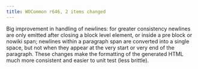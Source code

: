 ```yaml
---
title: WOCommon r646, 2 items changed
---
```


Big improvement in handling of newlines: for greater consistency newlines are only emitted after closing a block level element, or inside a pre block or nowiki span; newlines within a paragraph span are converted into a single space, but not when they appear at the very start or very end of the paragraph. These changes make the formatting of the generated HTML much more consistent and easier to unit test (less brittle).
